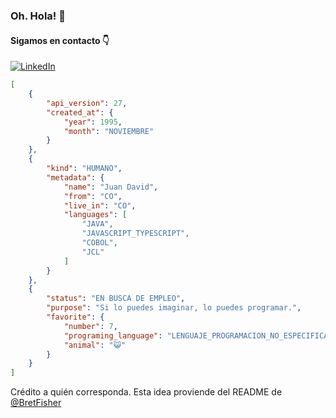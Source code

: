 ### Oh. Hola! 👋

#### Sigamos en contacto 👇

[![LinkedIn][1]][2]

[1]:  https://img.shields.io/badge/LinkedIn-0077B5?style=for-the-badge&logo=linkedin&logoColor=white
[2]:  https://www.linkedin.com/public-profile/settings?trk=d_flagship3_profile_self_view_public_profile "Mi Perfil de LinkedIn"

```json
[
    {
        "api_version": 27,
        "created_at": {
            "year": 1995,
            "month": "NOVIEMBRE"
        }
    },
    {
        "kind": "HUMANO",
        "metadata": {
            "name": "Juan David",
            "from": "CO",
            "live_in": "CO",
            "languages": [
                "JAVA",
                "JAVASCRIPT_TYPESCRIPT",
                "COBOL",
                "JCL"
            ]
        }
    },
    {
        "status": "EN BUSCA DE EMPLEO",
        "purpose": "Si lo puedes imaginar, lo puedes programar.",
        "favorite": {
            "number": 7,
            "programing_language": "LENGUAJE_PROGRAMACION_NO_ESPECIFICADO",
            "animal": "😺"
        }
    }
]
```

Crédito a quién corresponda. Esta idea proviende del README de  [@BretFisher](https://github.com/BretFisher)